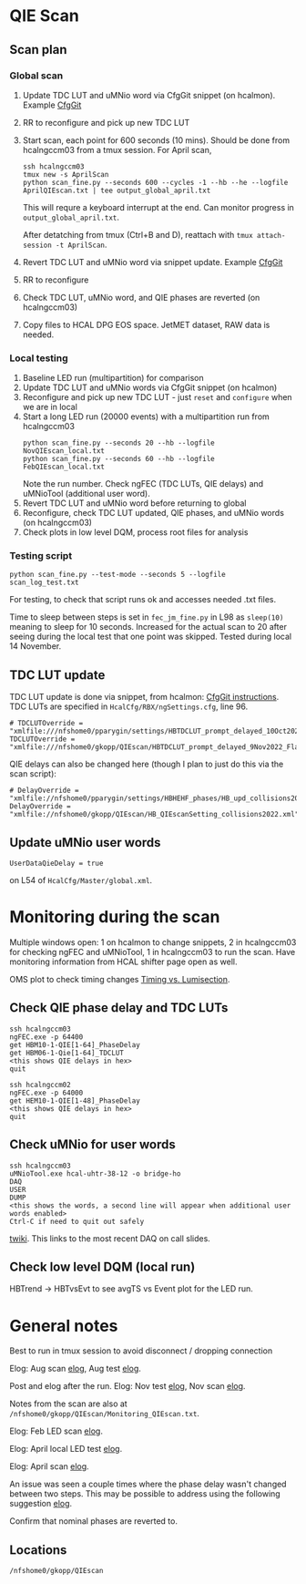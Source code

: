 # QIE Scan

## Scan plan

### Global scan
1. Update TDC LUT and uMNio word via CfgGit snippet (on hcalmon). Example [CfgGit](http://hcalmon.cms/cgit/HcalCfg/commit/?id=69a7e58fa4f8e4578dc431302fbdcff112938297)
2. RR to reconfigure and pick up new TDC LUT
3. Start scan, each point for 600 seconds (10 mins). Should be done from hcalngccm03 from a tmux session. For April scan, 
	```
	ssh hcalngccm03
	tmux new -s AprilScan
	python scan_fine.py --seconds 600 --cycles -1 --hb --he --logfile AprilQIEscan.txt | tee output_global_april.txt 
	```
	This will requre a keyboard interrupt at the end. Can monitor progress in `output_global_april.txt`.

	After detatching from tmux (Ctrl+B and D), reattach with `tmux attach-session -t AprilScan`.
4. Revert TDC LUT and uMNio word via snippet update. Example [CfgGit](http://hcalmon.cms/cgit/HcalCfg/commit/?id=9162d0bdc5d5474bd9693e99fe03e6b62fbe083c)
5. RR to reconfigure
6. Check TDC LUT, uMNio word, and QIE phases are reverted (on hcalngccm03)
7. Copy files to HCAL DPG EOS space. JetMET dataset, RAW data is needed. 

### Local testing
1. Baseline LED run (multipartition) for comparison
2. Update TDC LUT and uMNio words via CfgGit snippet (on hcalmon)
3. Reconfigure and pick up new TDC LUT - just `reset` and `configure` when we are in local
4. Start a long LED run (20000 events) with a multipartition run from hcalngccm03
	```
	python scan_fine.py --seconds 20 --hb --logfile NovQIEscan_local.txt
	python scan_fine.py --seconds 60 --hb --logfile FebQIEscan_local.txt
	```
	Note the run number. Check ngFEC (TDC LUTs, QIE delays) and uMNioTool (additional user word).
5. Revert TDC LUT and uMNio word before returning to global
6. Reconfigure, check TDC LUT updated, QIE phases, and uMNio words (on hcalngccm03)
7. Check plots in low level DQM, process root files for analysis

### Testing script
```
python scan_fine.py --test-mode --seconds 5 --logfile scan_log_test.txt
```
For testing, to check that script runs ok and accesses needed .txt files.

Time to sleep between steps is set in `fec_jm_fine.py` in L98 as `sleep(10)` meaning to sleep for 10 seconds. Increased for the actual scan to 20 after seeing during the local test that one point was skipped. Tested during local 14 November.

## TDC LUT update
TDC LUT update is done via snippet, from hcalmon: [CfgGit instructions](https://twiki.cern.ch/twiki/bin/view/CMS/HcalCfgGit). TDC LUTs are specified in `HcalCfg/RBX/ngSettings.cfg`, line 96.
```
# TDCLUTOverride = "xmlfile:///nfshome0/pparygin/settings/HBTDCLUT_prompt_delayed_10Oct2022_P5.xml"                                                                         
TDCLUTOverride = "xmlfile:///nfshome0/gkopp/QIEscan/HBTDCLUT_prompt_delayed_9Nov2022_Flat12_P5.xml"
```

QIE delays can also be changed here (though I plan to just do this via the scan script):
```
# DelayOverride = "xmlfile://nfshome0/pparygin/settings/HBHEHF_phases/HB_upd_collisions2022.xml"
DelayOverride = "xmlfile://nfshome0/gkopp/QIEscan/HB_QIEscanSetting_collisions2022.xml"
```

## Update uMNio user words
```
UserDataQieDelay = true
```
on L54 of `HcalCfg/Master/global.xml`.

# Monitoring during the scan
Multiple windows open: 1 on hcalmon to change snippets, 2 in hcalngccm03 for checking ngFEC and uMNioTool, 1 in hcalngccm03 to run the scan. Have monitoring information from HCAL shifter page open as well. 

OMS plot to check timing changes [Timing vs. Lumisection](https://cmsweb.cern.ch/dqm/online/start?runnr=365983;dataset=/Global/Online/ALL;sampletype=online_data;filter=all;referencepos=overlay;referenceshow=customise;referencenorm=True;referenceobj1=refobj;referenceobj2=none;referenceobj3=none;referenceobj4=none;search=;striptype=object;stripruns=;stripaxis=run;stripomit=none;workspace=HCAL;size=M;root=Hcal/DigiTask/TimingvsLS/SubdetPM;focus=;zoom=no;).

## Check QIE phase delay and TDC LUTs
```
ssh hcalngccm03
ngFEC.exe -p 64400
get HBM10-1-QIE[1-64]_PhaseDelay
get HBM06-1-Qie[1-64]_TDCLUT
<this shows QIE delays in hex>
quit

ssh hcalngccm02
ngFEC.exe -p 64000
get HEM10-1-QIE[1-48]_PhaseDelay
<this shows QIE delays in hex>
quit
```

## Check uMNio for user words
```
ssh hcalngccm03
uMNioTool.exe hcal-uhtr-38-12 -o bridge-ho
DAQ
USER
DUMP
<this shows the words, a second line will appear when additional user words enabled>
Ctrl-C if need to quit out safely 
``` 

[twiki](https://twiki.cern.ch/twiki/bin/view/CMS/HcalDaqOnCallHowTo). This links to the most recent DAQ on call slides. 

## Check low level DQM (local run)
HBTrend -> HBTvsEvt to see avgTS vs Event plot for the LED run.

# General notes
Best to run in tmux session to avoid disconnect / dropping connection

Elog: Aug scan [elog](http://cmsonline.cern.ch/cms-elog/1150378), Aug test [elog](http://cmsonline.cern.ch/cms-elog/1150050).

Post and elog after the run.
Elog: Nov test [elog](http://cmsonline.cern.ch/cms-elog/1166125), Nov scan [elog](http://cmsonline.cern.ch/cms-elog/1167101). 

Notes from the scan are also at `/nfshome0/gkopp/QIEscan/Monitoring_QIEscan.txt`.

Elog: Feb LED scan [elog](http://cmsonline.cern.ch/cms-elog/1172774).

Elog: April local LED test [elog](http://cmsonline.cern.ch/cms-elog/1179928).

Elog: April scan [elog](http://cmsonline.cern.ch/cms-elog/1180567).

An issue was seen a couple times where the phase delay wasn't changed between two steps. This may be possible to address using the following suggestion [elog](http://cmsonline.cern.ch/cms-elog/1180672).

Confirm that nominal phases are reverted to.

## Locations
`/nfshome0/gkopp/QIEscan`